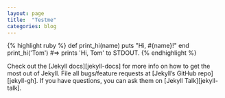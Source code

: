 ```yaml
---
layout: page
title:  "Testme"
categories: blog
---
```

{% highlight ruby %}
def print_hi(name)
  puts "Hi, #{name}!" 
end
print_hi('Tom')
#=> prints 'Hi, Tom' to STDOUT.
{% endhighlight %}

Check out the [Jekyll docs][jekyll-docs] for more info on how to get the most out of Jekyll. File all bugs/feature requests at [Jekyll’s GitHub repo][jekyll-gh]. If you have questions, you can ask them on [Jekyll Talk][jekyll-talk].

